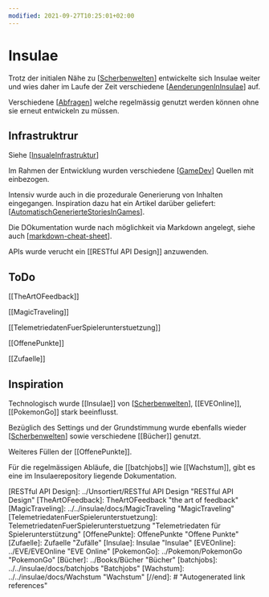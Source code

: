 ```yaml
---
modified: 2021-09-27T10:25:01+02:00
---
```


# Insulae

Trotz der initialen Nähe zu [[Scherbenwelten]] entwickelte sich Insulae weiter und wies daher im Laufe der Zeit verschiedene [[AenderungenInInsulae]] auf.

Verschiedene [[Abfragen]] welche regelmässig genutzt werden können ohne sie erneut entwickeln zu müssen.

## Infrastruktrur

Siehe [[InsualeInfrastruktur]]

Im Rahmen der Entwicklung wurden verschiedene [[GameDev]] Quellen mit einbezogen.

Intensiv wurde auch in die prozedurale Generierung von Inhalten eingegangen. Inspiration dazu hat ein Artikel darüber geliefert: [[AutomatischGenerierteStoriesInGames]].

Die DOkumentation wurde nach möglichkeit via Markdown angelegt, siehe auch [[markdown-cheat-sheet]].


APIs wurde verucht ein [[RESTful API Design]] anzuwenden.

## ToDo
[[TheArtOFeedback]]

[[MagicTraveling]]

[[TelemetriedatenFuerSpielerunterstuetzung]]

[[OffenePunkte]]

[[Zufaelle]]

## Inspiration

Technologisch wurde [[Insulae]] von [[Scherbenwelten]], [[EVEOnline]], [[PokemonGo]] stark beeinflusst.

Bezüglich des Settings und der Grundstimmung wurde ebenfalls wieder [[Scherbenwelten]] sowie verschiedene [[Bücher]] genutzt.

Weiteres Füllen der  [[OffenePunkte]].

Für die regelmässigen Abläufe, die [[batchjobs]] wie [[Wachstum]], gibt es eine im Insulaerepository liegende Dokumentation.

[//begin]: # "Autogenerated link references for markdown compatibility"
[Scherbenwelten]: Scherbenwelten "Scherbenwelten"
[AenderungenInInsulae]: AenderungenInInsulae "Änderungen in Insulae"
[Abfragen]: Abfragen "Abfragen"
[InsualeInfrastruktur]: InsualeInfrastruktur "Infrastruktur"
[GameDev]: ../GameDev-Stuff/GameDev "GameDev"
[AutomatischGenerierteStoriesInGames]: ../GameDev-Stuff/AutomatischGenerierteStoriesInGames "Automatisch generierte Stories in Games"
[markdown-cheat-sheet]: ../General/markdown-cheat-sheet "Markdown Cheat Sheet"
[RESTful API Design]: ../Unsortiert/RESTful API Design "RESTful API Design"
[TheArtOFeedback]: TheArtOFeedback "the art of feedback"
[MagicTraveling]: ../../insulae/docs/MagicTraveling "MagicTraveling"
[TelemetriedatenFuerSpielerunterstuetzung]: TelemetriedatenFuerSpielerunterstuetzung "Telemetriedaten für Spielerunterstützung"
[OffenePunkte]: OffenePunkte "Offene Punkte"
[Zufaelle]: Zufaelle "Zufälle"
[Insulae]: Insulae "Insulae"
[EVEOnline]: ../EVE/EVEOnline "EVE Online"
[PokemonGo]: ../Pokemon/PokemonGo "PokemonGo"
[Bücher]: ../Books/Bücher "Bücher"
[batchjobs]: ../../insulae/docs/batchjobs "Batchjobs"
[Wachstum]: ../../insulae/docs/Wachstum "Wachstum"
[//end]: # "Autogenerated link references"